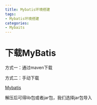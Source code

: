 ```yaml
---
title: Mybatis环境搭建
tags: 
- Mybatis环境搭建
categories: 
- Mybaits
---
```


# 下载MyBatis

方式一：通过maven下载

方式二：手动下载

[Mybatis](https://github.com/mybatis/mybatis-3/releases)

解压后可得lib包或者jar包，我们选择jar包导入


